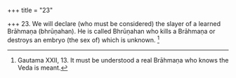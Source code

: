 +++
title = "23"

+++
23. We will declare (who must be considered) the slayer of a learned Brāhmaṇa (bhrūṇahan). He is called Bhrūṇahan who kills a Brāhmaṇa or destroys an embryo (the sex of) which is unknown. [^17] 


[^17]:  Gautama XXII, 13. It must be understood a real Brāhmaṇa who knows the Veda is meant.

